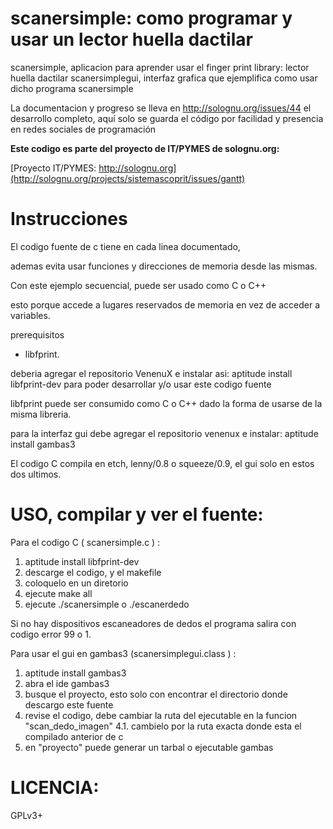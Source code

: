 scanersimple: como programar y usar un lector huella dactilar
============

scanersimple, aplicacion para aprender usar el finger print library: lector huella dactilar
scanersimplegui, interfaz grafica que ejemplifica como usar dicho programa scanersimple

La documentacion y progreso se lleva en http://solognu.org/issues/44 el desarrollo completo, aquí solo se guarda el código por facilidad y presencia en redes sociales de programación

**Este codigo es parte del proyecto de IT/PYMES de solognu.org:** 

[Proyecto IT/PYMES: http://solognu.org](http://solognu.org/projects/sistemascoprit/issues/gantt)


Instrucciones
=============

El codigo fuente de c tiene en cada linea documentado, 

ademas evita usar funciones y direcciones de memoria desde las mismas.

Con este ejemplo secuencial, puede ser usado como C o C++

esto porque accede a lugares reservados de memoria en vez de acceder a variables.

prerequisitos

* libfprint.

deberia agregar el repositorio VenenuX e instalar asi: aptitude install libfprint-dev
para poder desarrollar y/o usar este codigo fuente

libfprint puede ser consumido como C o C++ dado la forma de usarse de la misma libreria.

para la interfaz gui debe agregar el repositorio venenux e instalar: aptitude install gambas3

El codigo C compila en etch, lenny/0.8 o squeeze/0.9, el gui solo en estos dos ultimos.

USO, compilar y ver el fuente:
=============================

Para el codigo C ( scanersimple.c ) :

1. aptitude install libfprint-dev
2. descarge el codigo, y el makefile
3. coloquelo en un diretorio
4. ejecute make all
5. ejecute ./scanersimple o ./escanerdedo

Si no hay dispositivos escaneadores de dedos el programa salira con codigo error 99 o 1.


Para usar el gui en gambas3 (scanersimplegui.class ) :

1. aptitude install gambas3
2. abra el ide gambas3
3. busque el proyecto, esto solo con encontrar el directorio donde descargo este fuente
4. revise el codigo, debe cambiar la ruta del ejecutable en la funcion "scan_dedo_imagen" 
4.1. cambielo por la ruta exacta donde esta el compilado anterior de c
5. en "proyecto" puede generar un tarbal o ejecutable gambas

LICENCIA:
========

GPLv3+

